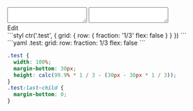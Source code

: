 <div data-size="200" class="code-cont" data-example="non-flexbox">
    <div class="code">
        <div class="code-wrap">
            <textarea id="stylus"></textarea>
            <textarea id="css"></textarea>
            <div class="edit-code">
                <span>Edit</span>
            </div>
        </div>
    </div>
</div>

<div data-size="200" data-examples="stylus"></div>
```styl
ctr('.test', {
  grid: {
    row: {
      fraction: '1/3'
      flex: false
    }
  }
})
```

<div data-size="200" data-examples="yaml"></div>
```yaml
.test:
  grid:
    row:
      fraction: 1/3
      flex: false
```

```css
.test {
  width: 100%;
  margin-bottom: 30px;
  height: calc(99.9% * 1 / 3 - (30px - 30px * 1 / 3));
}
.test:last-child {
  margin-bottom: 0;
}
```
<div class="cf"></div>
